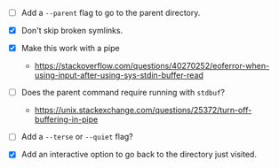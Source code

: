 - [ ] Add a `--parent` flag to go to the parent directory.

- [x] Don't skip broken symlinks.

- [x] Make this work with a pipe

  - https://stackoverflow.com/questions/40270252/eoferror-when-using-input-after-using-sys-stdin-buffer-read

- [ ] Does the parent command require running with `stdbuf`?

  - https://unix.stackexchange.com/questions/25372/turn-off-buffering-in-pipe

- [ ] Add a `--terse` or `--quiet` flag?

- [x] Add an interactive option to go back to the directory just visited.
